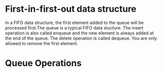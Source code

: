 # First-in-first-out data structure
In a FIFO data structure, the first element added to the queue will be processed first.The queue is a typical FIFO data stucture. The insert operation is also called enqueue and the new element is always added at the end of the queue. The delete operation is called dequeue. You are only allowed to remove the first element.
# Queue Operations
